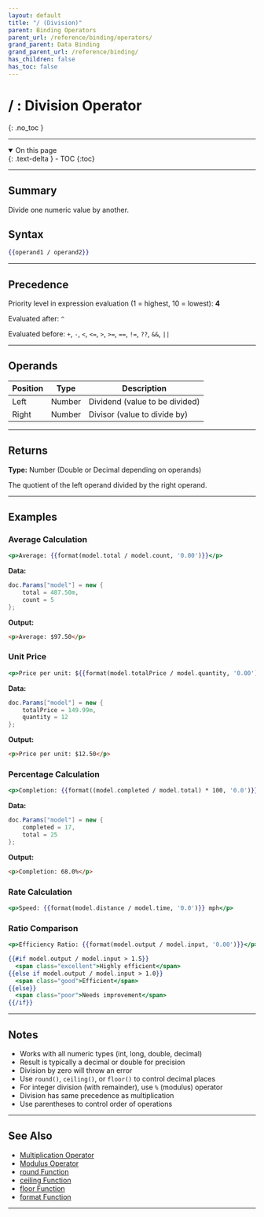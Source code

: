 ```yaml
---
layout: default
title: "/ (Division)"
parent: Binding Operators
parent_url: /reference/binding/operators/
grand_parent: Data Binding
grand_parent_url: /reference/binding/
has_children: false
has_toc: false
---
```


# / : Division Operator
{: .no_toc }

---

<details open class='top-toc' markdown="block">
  <summary>
    On this page
  </summary>
  {: .text-delta }
- TOC
{:toc}
</details>

---

## Summary

Divide one numeric value by another.

## Syntax

```handlebars
{{operand1 / operand2}}
```

---

## Precedence

Priority level in expression evaluation (1 = highest, 10 = lowest): **4**

Evaluated after: `^`

Evaluated before: `+`, `-`, `<`, `<=`, `>`, `>=`, `==`, `!=`, `??`, `&&`, `||`

---

## Operands

| Position | Type | Description |
|----------|------|-------------|
| Left | Number | Dividend (value to be divided) |
| Right | Number | Divisor (value to divide by) |

---

## Returns

**Type:** Number (Double or Decimal depending on operands)

The quotient of the left operand divided by the right operand.

---

## Examples

### Average Calculation

```handlebars
<p>Average: {{format(model.total / model.count, '0.00')}}</p>
```

**Data:**
```csharp
doc.Params["model"] = new {
    total = 487.50m,
    count = 5
};
```

**Output:**
```html
<p>Average: $97.50</p>
```

### Unit Price

```handlebars
<p>Price per unit: ${{format(model.totalPrice / model.quantity, '0.00')}}</p>
```

**Data:**
```csharp
doc.Params["model"] = new {
    totalPrice = 149.99m,
    quantity = 12
};
```

**Output:**
```html
<p>Price per unit: $12.50</p>
```

### Percentage Calculation

```handlebars
<p>Completion: {{format((model.completed / model.total) * 100, '0.0')}}%</p>
```

**Data:**
```csharp
doc.Params["model"] = new {
    completed = 17,
    total = 25
};
```

**Output:**
```html
<p>Completion: 68.0%</p>
```

### Rate Calculation

```handlebars
<p>Speed: {{format(model.distance / model.time, '0.0')}} mph</p>
```

### Ratio Comparison

```handlebars
<p>Efficiency Ratio: {{format(model.output / model.input, '0.00')}}</p>

{{#if model.output / model.input > 1.5}}
  <span class="excellent">Highly efficient</span>
{{else if model.output / model.input > 1.0}}
  <span class="good">Efficient</span>
{{else}}
  <span class="poor">Needs improvement</span>
{{/if}}
```

---

## Notes

- Works with all numeric types (int, long, double, decimal)
- Result is typically a decimal or double for precision
- Division by zero will throw an error
- Use `round()`, `ceiling()`, or `floor()` to control decimal places
- For integer division (with remainder), use `%` (modulus) operator
- Division has same precedence as multiplication
- Use parentheses to control order of operations

---

## See Also

- [Multiplication Operator](./multiplication.md)
- [Modulus Operator](./modulus.md)
- [round Function](../functions/round.md)
- [ceiling Function](../functions/ceiling.md)
- [floor Function](../functions/floor.md)
- [format Function](../functions/format.md)

---
